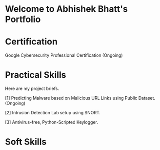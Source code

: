 # Welcome to Abhishek Bhatt's Portfolio

# Certification

  Google Cybersecurity Professional Certification (Ongoing)


# Practical Skills

Here are my project briefs.

[1] Predicting Malware based on Malicious URL Links using Public Dataset.(Ongoing)

[2] Intrusion Detection Lab setup using SNORT.

[3] Antivirus-free, Python-Scripted Keylogger.

 
# Soft Skills
